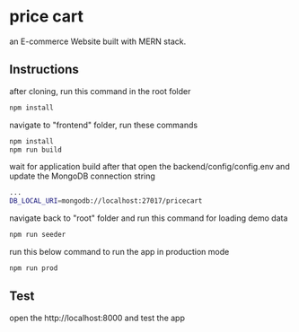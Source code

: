 # price cart

an E-commerce Website built with MERN stack.

## Instructions

after cloning, run this command in the root folder

```bash
npm install
```

navigate to "frontend" folder, run these commands

```bash
npm install
npm run build
```

wait for application build
after that open the backend/config/config.env
and update the MongoDB connection string

```bash
...
DB_LOCAL_URI=mongodb://localhost:27017/pricecart
```

navigate back to "root" folder and run this command for loading demo data

```bash
npm run seeder
```

run this below command to run the app in production mode

```bash
npm run prod
```

## Test

open the http://localhost:8000 and test the app

